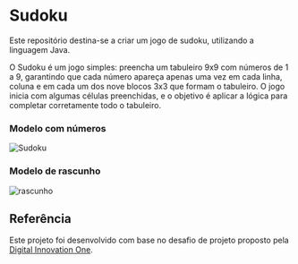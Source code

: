 # Sudoku

Este repositório destina-se a criar um jogo de sudoku, utilizando a linguagem Java.

O Sudoku é um jogo simples: preencha um tabuleiro 9x9 com números de 1 a 9, garantindo que cada número apareça apenas uma vez em cada linha, coluna e em cada um dos nove blocos 3x3 que formam o tabuleiro. O jogo inicia com algumas células preenchidas, e o objetivo é aplicar a lógica para completar corretamente todo o tabuleiro.

### Modelo com números
![Sudoku](https://raw.githubusercontent.com/digitalinnovationone/exercicios-java-basico/refs/heads/main/images/sudoku.jpg)

### Modelo de rascunho
![rascunho](https://raw.githubusercontent.com/digitalinnovationone/exercicios-java-basico/refs/heads/main/images/draft.gif)

## Referência
Este projeto foi desenvolvido com base no desafio de projeto proposto pela [Digital Innovation One](https://github.com/digitalinnovationone/sudoku).
